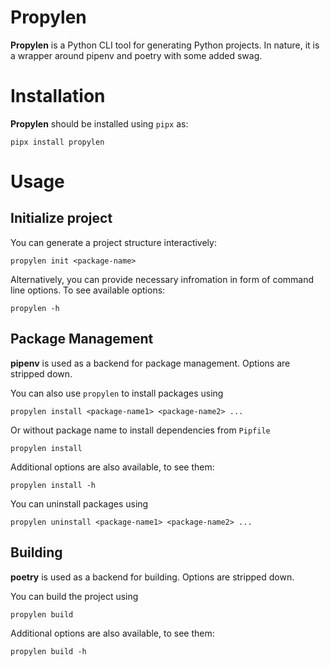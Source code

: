 # Propylen

__Propylen__ is a Python CLI tool for generating Python projects. In nature, it is a wrapper around pipenv and poetry with some added swag.

# Installation

__Propylen__ should be installed using `pipx` as:
```
pipx install propylen
```

# Usage

## Initialize project

You can generate a project structure interactively:
```
propylen init <package-name>
```

Alternatively, you can provide necessary infromation in form of command line options. To see available options:
```
propylen -h
```
## Package Management

__pipenv__ is used as a backend for package management. Options are stripped down.

You can also use `propylen` to install packages using
```
propylen install <package-name1> <package-name2> ...
```
Or without package name to install dependencies from `Pipfile`
```
propylen install
```

Additional options are also available, to see them:
```
propylen install -h
```

You can uninstall packages using
```
propylen uninstall <package-name1> <package-name2> ...
```

## Building

__poetry__ is used as a backend for building. Options are stripped down.

You can build the project using
```
propylen build
```

Additional options are also available, to see them:
```
propylen build -h
```